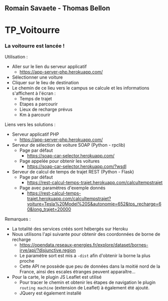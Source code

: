 ## Romain Savaete - Thomas Bellon
# TP_Voitourre
### La voitourre est lancée !
 
 Utilisation :
 - Aller sur le lien du serveur applicatif
   - https://app-server-php.herokuapp.com/
 - Sélectionner une voiture
 - Cliquer sur le lieu de destination
 - Le chemin de ce lieu vers le campus se calcule et les informations s'affichent à l'écran :
   - Temps de trajet
   - Etapes a parcourir
   - Lieux de recharge prévus
   - Km à parcourir

 Liens vers les solutions :
 - Serveur applicatif PHP
   - https://app-server-php.herokuapp.com/
 - Serveur de sélection de voiture SOAP (Python - rpclib)
   - Page par défaut
     - https://soap-car-selector.herokuapp.com/
   - Page appelée pour obtenir les voitures
     - https://soap-car-selector.herokuapp.com/?wsdl
 - Serveur de calcul de temps de trajet REST (Python - Flask)
   - Page par défaut
     - https://rest-calcul-temps-trajet.herokuapp.com/calcultempstrajet
   - Page avec paramètres d'exemple donnés
     - https://rest-calcul-temps-trajet.herokuapp.com/calcultempstrajet?voiture=Tesla%20Model%20S&autonomie=652&tps_recharge=60&long_trajet=20000

 Remarques :
 - La totalité des services créés sont hébergés sur Heroku
 - Nous utilisons l'api suivante pour obtenir des coordonnées de borne de recharge
   - https://opendata.reseaux-energies.fr/explore/dataset/bornes-irve/api/?disjunctive.region
   - Le paramètre sort est mis a ```-dist``` afin d'obtenir la borne la plus proche
   - Cette API ne possède que peu de données dans la moitié nord de la France, ainsi des escales étranges peuvent apparaître...
 - Pour la carte, le plugin JS Leaflet est utilisé
   - Pour tracer le chemin et obtenir les étapes de navigation le plugin ```routing machine``` (extension de Leaflet) à également été ajouté.
   - JQuery est également installé
